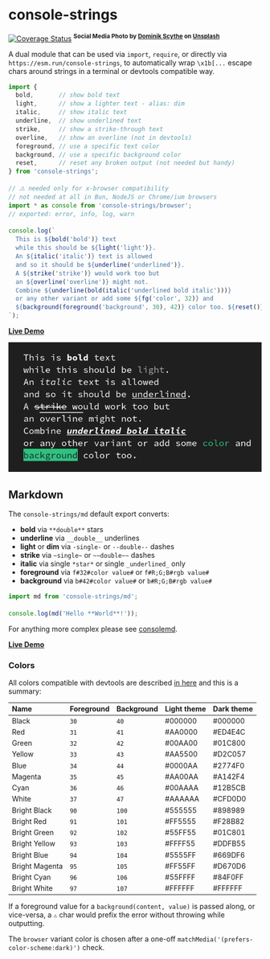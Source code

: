 # console-strings

[![Coverage Status](https://coveralls.io/repos/github/WebReflection/console-strings/badge.svg?branch=main)](https://coveralls.io/github/WebReflection/console-strings?branch=main) <sup>**Social Media Photo by [Dominik Scythe](https://unsplash.com/@drscythe) on [Unsplash](https://unsplash.com/)**</sup>


A dual module that can be used via `import`, `require`, or directly via `https://esm.run/console-strings`, to automatically wrap `\x1b[...` escape chars around strings in a terminal or devtools compatible way.

```js
import {
  bold,       // show bold text
  light,      // show a lighter text - alias: dim
  italic,     // show italic text
  underline,  // show underlined text
  strike,     // show a strike-through text
  overline,   // show an overline (not in devtools)
  foreground, // use a specific text color
  background, // use a specific background color
  reset,      // reset any broken output (not needed but handy)
} from 'console-strings';

// ⚠️ needed only for x-browser compatibility
// not needed at all in Bun, NodeJS or Chrome/ium browsers
import * as console from 'console-strings/browser';
// exported: error, info, log, warn

console.log(`
  This is ${bold('bold')} text
  while this should be ${light('light')}.
  An ${italic('italic')} text is allowed
  and so it should be ${underline('underlined')}.
  A ${strike('strike')} would work too but
  an ${overline('overline')} might not.
  Combine ${underline(bold(italic('underlined bold italic')))}
  or any other variant or add some ${fg('color', 32)} and
  ${background(foreground('background', 30), 42)} color too. ${reset()}
`);
```

**[Live Demo](https://webreflection.github.io/console-strings/test/browser/)**

![visual terminal example](./test/index.png)

## Markdown

The `console-strings/md` default export converts:

  * **bold** via `**double**` stars
  * **underline** via `__double__` underlines
  * **light** or **dim** via `-single-` or `--double--` dashes
  * **strike** via `~single~` or `~~double~~` dashes
  * **italic** via single `*star*` or single `_underlined_` only
  * **foreground** via `f#32#color value#` or `f#R;G;B#rgb value#`
  * **background** via `b#42#color value#` or `b#R;G;B#rgb value#`

```js
import md from 'console-strings/md';

console.log(md('Hello **World**!'));
```

For anything more complex please see [consolemd](https://github.com/WebReflection/consolemd/tree/master#readme).

**[Live Demo](https://webreflection.github.io/console-strings/test/md/)**

### Colors

All colors compatible with devtools are described [in here](https://developer.chrome.com/docs/devtools/console/format-style) and this is a summary:

| Name           | Foreground | Background | Light theme | Dark theme  |
| :------------- | :--------- | :--------- | :---------- | :---------- |
| Black          | `30`       | `40`       | #000000     | #000000     |
| Red            | `31`       | `41`       | #AA0000     | #ED4E4C     |
| Green          | `32`       | `42`       | #00AA00     | #01C800     |
| Yellow         | `33`       | `43`       | #AA5500     | #D2C057     |
| Blue           | `34`       | `44`       | #0000AA     | #2774F0     |
| Magenta        | `35`       | `45`       | #AA00AA     | #A142F4     |
| Cyan           | `36`       | `46`       | #00AAAA     | #12B5CB     |
| White          | `37`       | `47`       | #AAAAAA     | #CFD0D0     |
| Bright Black   | `90`       | `100`      | #555555     | #898989     |
| Bright Red     | `91`       | `101`      | #FF5555     | #F28B82     |
| Bright Green   | `92`       | `102`      | #55FF55     | #01C801     |
| Bright Yellow  | `93`       | `103`      | #FFFF55     | #DDFB55     |
| Bright Blue    | `94`       | `104`      | #5555FF     | #669DF6     |
| Bright Magenta | `95`       | `105`      | #FF55FF     | #D670D6     |
| Bright Cyan    | `96`       | `106`      | #55FFFF     | #84F0FF     |
| Bright White   | `97`       | `107`      | #FFFFFF     | #FFFFFF     |

If a foreground value for a `background(content, value)` is passed along, or vice-versa, a `⚠` char would prefix the error without throwing while outputting.

The `browser` variant color is chosen after a one-off `matchMedia('(prefers-color-scheme:dark)')` check.
